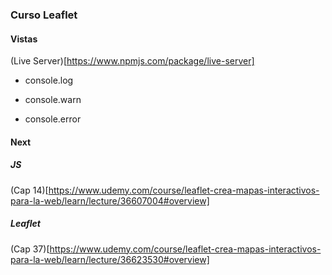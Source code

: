 ### Curso Leaflet

#### Vistas

(Live Server)[https://www.npmjs.com/package/live-server]

* console.log

* console.warn

* console.error

#### Next
##### JS
(Cap 14)[https://www.udemy.com/course/leaflet-crea-mapas-interactivos-para-la-web/learn/lecture/36607004#overview]

##### Leaflet
(Cap 37)[https://www.udemy.com/course/leaflet-crea-mapas-interactivos-para-la-web/learn/lecture/36623530#overview]
